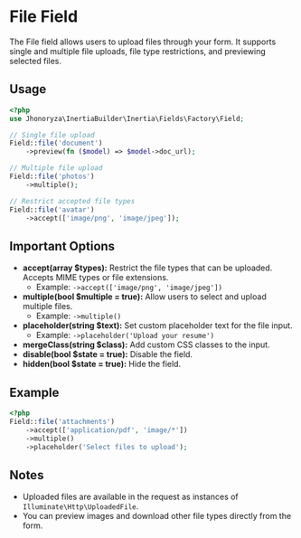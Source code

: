 # File Field

The File field allows users to upload files through your form. It supports single and multiple file uploads, file type restrictions, and previewing selected files.

## Usage

```php
<?php
use Jhonoryza\InertiaBuilder\Inertia\Fields\Factory\Field;

// Single file upload
Field::file('document')
    ->preview(fn ($model) => $model->doc_url);

// Multiple file upload
Field::file('photos')
    ->multiple();

// Restrict accepted file types
Field::file('avatar')
    ->accept(['image/png', 'image/jpeg']);
```

## Important Options

- **accept(array $types):** Restrict the file types that can be uploaded. Accepts MIME types or file extensions.
  - Example: `->accept(['image/png', 'image/jpeg'])`
- **multiple(bool $multiple = true):** Allow users to select and upload multiple files.
  - Example: `->multiple()`
- **placeholder(string $text):** Set custom placeholder text for the file input.
  - Example: `->placeholder('Upload your resume')`
- **mergeClass(string $class):** Add custom CSS classes to the input.
- **disable(bool $state = true):** Disable the field.
- **hidden(bool $state = true):** Hide the field.

## Example

```php
<?php
Field::file('attachments')
    ->accept(['application/pdf', 'image/*'])
    ->multiple()
    ->placeholder('Select files to upload');
```

## Notes

- Uploaded files are available in the request as instances of `Illuminate\Http\UploadedFile`.
- You can preview images and download other file types directly from the form.
